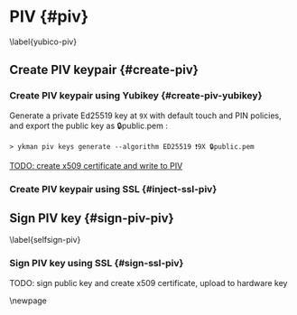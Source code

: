 # PIV {#piv} 
\label{yubico-piv}

## Create PIV keypair {#create-piv}

### Create PIV keypair using Yubikey {#create-piv-yubikey}

Generate a private Ed25519 key at `9X` with default touch and PIN policies, and export the public key as 🔒public.pem :

~~~colorized-sh
> ykman piv keys generate --algorithm ED25519 ❗9X 🔒public.pem
~~~

[TODO: create x509 certificate and write to PIV](#selfsign-piv)

### Create PIV keypair using SSL {#inject-ssl-piv}

## Sign PIV key {#sign-piv-piv}
\label{selfsign-piv}

### Sign PIV key using SSL {#sign-ssl-piv}

TODO: sign public key and create x509 certificate, upload to hardware key

\newpage

